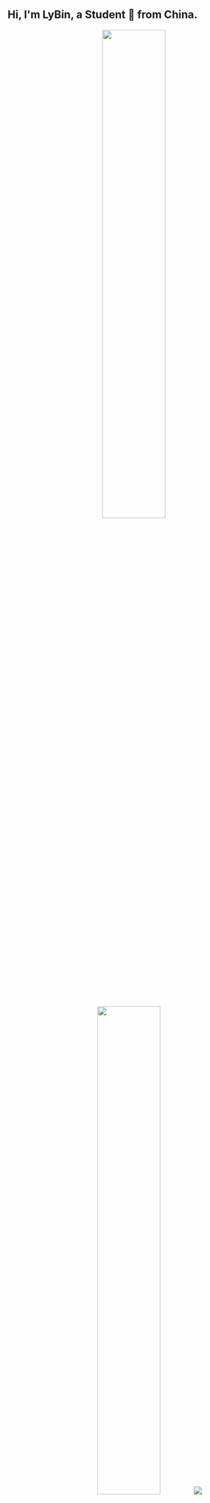 ## Hi, I'm LyBin, a Student 🚀 from China.

<p align="center">
  <img height="50%" width="auto" src ="https://github-readme-stats.vercel.app/api?username=1336258176&show_icons=true&count_private=true&theme=vue-dark&hide_border=true&bg_color=00000000">
  <img height="50%" width="auto" src ="https://github-readme-stats.vercel.app/api/top-langs/?username=1336258176&layout=compact&hide_border=true&theme=vue-dark&bg_color=00000000&langs_count=6">
  <img src ="https://github-readme-streak-stats.herokuapp.com?user=1336258176&theme=vue-dark&hide_border=true&background=FFFFFF00">
</p>

<!-- <p align="center">
  <img align="left" src ="https://github-readme-stats.vercel.app/api/pin/?username=1336258176&repo=<repo>">
  <img align="right" src ="https://github-readme-stats.vercel.app/api/pin/?username=1336258176&repo=<repo>">
</p> -->

